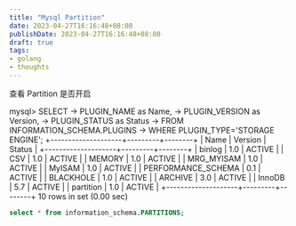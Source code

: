 ```yaml
---
title: "Mysql Partition"
date: 2023-04-27T16:16:48+08:00
publishDate: 2023-04-27T16:16:48+08:00
draft: true
tags:
- golang
- thoughts
---
```


查看 Partition 是否开启

mysql> SELECT
    ->     PLUGIN_NAME as Name,
    ->     PLUGIN_VERSION as Version,
    ->     PLUGIN_STATUS as Status
    -> FROM INFORMATION_SCHEMA.PLUGINS
    -> WHERE PLUGIN_TYPE='STORAGE ENGINE';
+--------------------+---------+--------+
| Name               | Version | Status |
+--------------------+---------+--------+
| binlog             | 1.0     | ACTIVE |
| CSV                | 1.0     | ACTIVE |
| MEMORY             | 1.0     | ACTIVE |
| MRG_MYISAM         | 1.0     | ACTIVE |
| MyISAM             | 1.0     | ACTIVE |
| PERFORMANCE_SCHEMA | 0.1     | ACTIVE |
| BLACKHOLE          | 1.0     | ACTIVE |
| ARCHIVE            | 3.0     | ACTIVE |
| InnoDB             | 5.7     | ACTIVE |
| partition          | 1.0     | ACTIVE |
+--------------------+---------+--------+
10 rows in set (0.00 sec)




``` sql
select * from information_schema.PARTITIONS;
```

